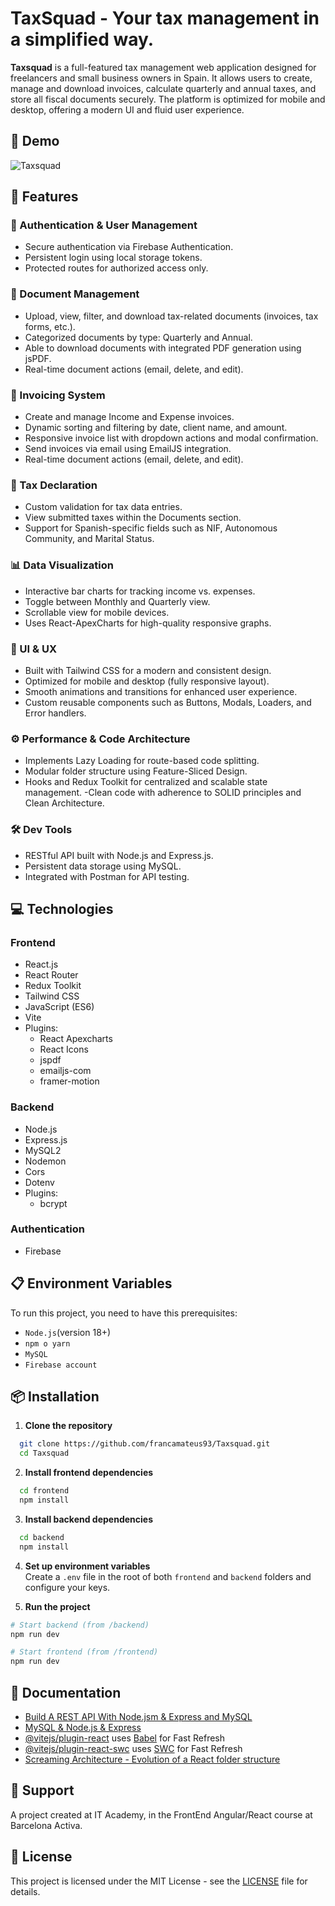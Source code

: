 # TaxSquad - Your tax management in a simplified way.

**Taxsquad** is a full-featured tax management web application designed for freelancers and small business owners in Spain. It allows users to create, manage and download invoices, calculate quarterly and annual taxes, and store all fiscal documents securely. The platform is optimized for mobile and desktop, offering a modern UI and fluid user experience.

## 🎥 Demo

![Taxsquad](./frontend/public/Taxsquad-video.gif)

## 🚀 Features

### 🔐 Authentication & User Management

- Secure authentication via Firebase Authentication.
- Persistent login using local storage tokens.
- Protected routes for authorized access only.

### 📄 Document Management

- Upload, view, filter, and download tax-related documents (invoices, tax forms, etc.).
- Categorized documents by type: Quarterly and Annual.
- Able to download documents with integrated PDF generation using jsPDF.
- Real-time document actions (email, delete, and edit).

### 💸 Invoicing System

- Create and manage Income and Expense invoices.
- Dynamic sorting and filtering by date, client name, and amount.
- Responsive invoice list with dropdown actions and modal confirmation.
- Send invoices via email using EmailJS integration.
- Real-time document actions (email, delete, and edit).

### 🧾 Tax Declaration

- Custom validation for tax data entries.
- View submitted taxes within the Documents section.
- Support for Spanish-specific fields such as NIF, Autonomous Community, and Marital Status.

### 📊 Data Visualization

- Interactive bar charts for tracking income vs. expenses.
- Toggle between Monthly and Quarterly view.
- Scrollable view for mobile devices.
- Uses React-ApexCharts for high-quality responsive graphs.

### 🎨 UI & UX

- Built with Tailwind CSS for a modern and consistent design.
- Optimized for mobile and desktop (fully responsive layout).
- Smooth animations and transitions for enhanced user experience.
- Custom reusable components such as Buttons, Modals, Loaders, and Error handlers.

### ⚙️ Performance & Code Architecture

- Implements Lazy Loading for route-based code splitting.
- Modular folder structure using Feature-Sliced Design.
- Hooks and Redux Toolkit for centralized and scalable state management.
  -Clean code with adherence to SOLID principles and Clean Architecture.

### 🛠️ Dev Tools

- RESTful API built with Node.js and Express.js.
- Persistent data storage using MySQL.
- Integrated with Postman for API testing.

## 💻 Technologies

### Frontend

- React.js
- React Router
- Redux Toolkit
- Tailwind CSS
- JavaScript (ES6)
- Vite
- Plugins:
  - React Apexcharts
  - React Icons
  - jspdf
  - emailjs-com
  - framer-motion

### Backend

- Node.js
- Express.js
- MySQL2
- Nodemon
- Cors
- Dotenv
- Plugins:
  - bcrypt

### Authentication

- Firebase

## 📋 Environment Variables

To run this project, you need to have this prerequisites:

- `Node.js`(version 18+)
- `npm o yarn`
- `MySQL`
- `Firebase account`

## 📦 Installation

1. **Clone the repository**

```bash
  git clone https://github.com/francamateus93/Taxsquad.git
  cd Taxsquad
```

2. **Install frontend dependencies**

```bash
  cd frontend
  npm install
```

3. **Install backend dependencies**

```bash
  cd backend
  npm install
```

4. **Set up environment variables**  
   Create a `.env` file in the root of both `frontend` and `backend` folders and configure your keys.

5. **Run the project**

```bash
# Start backend (from /backend)
npm run dev

# Start frontend (from /frontend)
npm run dev
```

## 📘 Documentation

- [Build A REST API With Node.jsm & Express and MySQL](https://www.youtube.com/watch?v=fgTGADljAeg)
- [MySQL & Node.js & Express](https://www.youtube.com/watch?v=Hej48pi_lOc)
- [@vitejs/plugin-react](https://github.com/vitejs/vite-plugin-react/blob/main/packages/plugin-react/README.md) uses [Babel](https://babeljs.io/) for Fast Refresh
- [@vitejs/plugin-react-swc](https://github.com/vitejs/vite-plugin-react-swc) uses [SWC](https://swc.rs/) for Fast Refresh
- [Screaming Architecture - Evolution of a React folder structure](https://dev.to/profydev/screaming-architecture-evolution-of-a-react-folder-structure-4g25)

## 🤝 Support

A project created at IT Academy, in the FrontEnd Angular/React course at Barcelona Activa.

## 📌 License

This project is licensed under the MIT License - see the [LICENSE](LICENSE) file for details.
